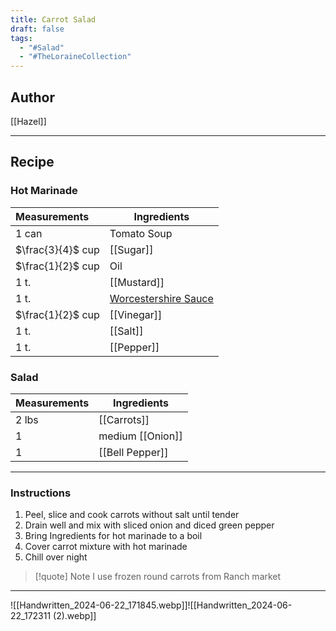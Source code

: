 ```yaml
---
title: Carrot Salad
draft: false
tags:
  - "#Salad"
  - "#TheLoraineCollection"
---
```

## Author
[[Hazel]]
___
## Recipe
### Hot Marinade
| Measurements      | Ingredients                                    |
| :---------------- | ---------------------------------------------- |
| 1 can             | Tomato Soup                                    |
| $\frac{3}{4}$ cup | [[Sugar]]                                      |
| $\frac{1}{2}$ cup | Oil                                            |
| 1 t.              | [[Mustard]]                                    |
| 1 t.              | [Worcestershire Sauce](Worcestershire%20Sauce) |
| $\frac{1}{2}$ cup | [[Vinegar]]                                    |
| 1 t.              | [[Salt]]                                       |
| 1 t.              | [[Pepper]]                                     |
### Salad

| Measurements | Ingredients      |
| :----------- | ---------------- |
| 2 lbs        | [[Carrots]]      |
| 1            | medium [[Onion]] |
| 1            | [[Bell Pepper]]  |
___
### Instructions
1. Peel, slice and cook carrots without salt until tender
2. Drain well and mix with sliced onion and diced green pepper
3. Bring Ingredients for hot marinade to a boil
4. Cover carrot mixture with hot marinade
5. Chill over night
>[!quote] Note
>I use frozen round carrots from Ranch market

___
![[Handwritten_2024-06-22_171845.webp]]![[Handwritten_2024-06-22_172311 (2).webp]]